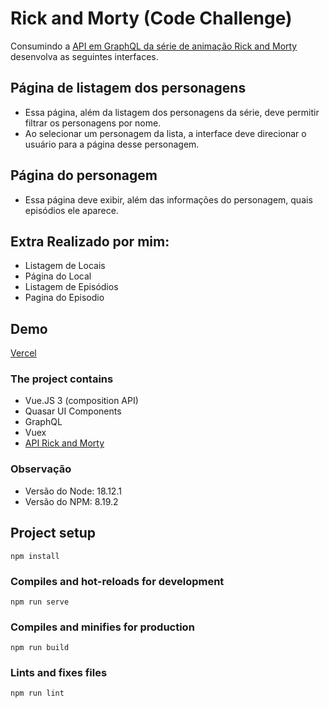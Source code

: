 # Rick and Morty (Code Challenge)

Consumindo a [API em GraphQL da série de animação Rick and Morty](https://rickandmortyapi.com/documentation) desenvolva as
seguintes interfaces.

## Página de listagem dos personagens

- Essa página, além da listagem dos personagens da série, deve permitir filtrar os
  personagens por nome.
- Ao selecionar um personagem da lista, a interface deve direcionar o usuário para a
  página desse personagem.

## Página do personagem

- Essa página deve exibir, além das informações do personagem, quais episódios ele
  aparece.

## Extra Realizado por mim:

- Listagem de Locais
- Página do Local
- Listagem de Episódios
- Pagina do Episodio

## Demo

[Vercel](https://engaged-challenge.vercel.app/)

### The project contains

- Vue.JS 3 (composition API)
- Quasar UI Components
- GraphQL
- Vuex
- [API Rick and Morty](https://rickandmortyapi.com/documentation)

### Observação

- Versão do Node: 18.12.1
- Versão do NPM: 8.19.2

## Project setup

```
npm install
```

### Compiles and hot-reloads for development

```
npm run serve
```

### Compiles and minifies for production

```
npm run build
```

### Lints and fixes files

```
npm run lint
```
